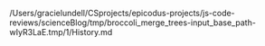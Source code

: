 /Users/gracielundell/CSprojects/epicodus-projects/js-code-reviews/scienceBlog/tmp/broccoli_merge_trees-input_base_path-wIyR3LaE.tmp/1/History.md